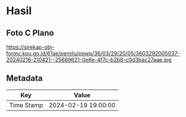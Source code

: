 # Hasil

## Foto C Plano

https://sirekap-obj-formc.kpu.go.id/61ae/pemilu/ppwp/36/03/29/20/05/3603292005037-20240216-210421--25669621-0e6e-4f7c-b2b8-c0d3bac27aae.jpg


## Metadata

| Key        | Value               |
| ---------- | ------------------- |
| Time Stamp | 2024-02-19 19:00:00 |



